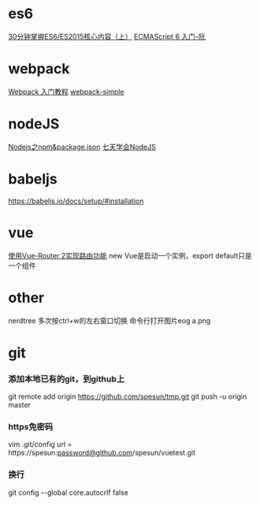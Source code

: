 # es6
[30分钟掌握ES6/ES2015核心内容（上）](https://segmentfault.com/a/1190000004365693 )
[ECMAScript 6 入门-阮]( http://es6.ruanyifeng.com/)
# webpack
[Webpack 入门教程](http://www.runoob.com/w3cnote/webpack-tutorial.html)
[webpack-simple](https://github.com/vuejs-templates/webpack-simple)

# nodeJS
[Nodejs之npm&package.json](https://segmentfault.com/a/1190000007624021)
[七天学会NodeJS](https://nqdeng.github.io/7-days-nodejs/)

# babeljs
https://babeljs.io/docs/setup/#installation

# vue
[使用Vue-Router 2实现路由功能](http://blog.csdn.net/sinat_17775997/article/details/54710420)
new Vue是启动一个实例，export default只是一个组件

# other
nerdtree 多次按ctrl+w的左右窗口切换
命令行打开图片eog   a.png 

# git
### 添加本地已有的git，到github上
git remote add origin https://github.com/spesun/tmp.git
git push -u origin master
### https免密码
vim .git/config
url = https://spesun:password@github.com/spesun/vuetest.git
### 换行
git config --global core.autocrlf false
